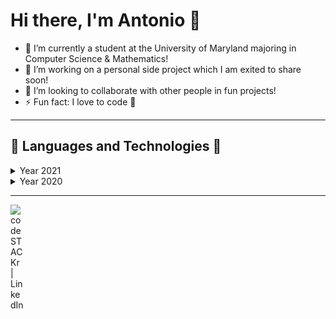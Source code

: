 # Hi there, I'm Antonio 👋

- 🔭 I’m currently a student at the University of Maryland majoring in Computer Science & Mathematics!
- 🌱 I’m working on a personal side project which I am exited to share soon!
- 👯 I’m looking to collaborate with other people in fun projects!
- ⚡ Fun fact: I love to code 🤣

---

## 📕 Languages and Technologies 📕

<details>

<summary>Year 2021</summary>

<h4 style>Languages</h4>

<div style="display: flex;">

<img alt="Python" src="https://assets.stickpng.com/images/5848152fcef1014c0b5e4967.png" style="border:0px;margin:1rem;width:55px;"/>
<img alt="JavaScript" src="https://raw.githubusercontent.com/github/explore/80688e429a7d4ef2fca1e82350fe8e3517d3494d/topics/javascript/javascript.png" style="border:0px;margin:1rem;width:55px;"/>

</div>

<h4>Technologies</h4>

<div style="display: flex;">

<img alt="Node.js" src="https://www.brainfuel.io/images/node-js-new.png" style="border:0px;margin:0.5rem;width:55px;"/>
<img  alt="React"  src="https://raw.githubusercontent.com/github/explore/80688e429a7d4ef2fca1e82350fe8e3517d3494d/topics/react/react.png" style="border:0px;margin:1rem;width:55px;"/>
<img alt="Redux" src="https://assets.stickpng.com/images/5848309bcef1014c0b5e4a9a.png" style="border:0px;margin:1rem;width:55px;"/>
<img alt="MongoDB" src="https://cdn.app.compendium.com/uploads/user/e7c690e8-6ff9-102a-ac6d-e4aebca50425/f4a5b21d-66fa-4885-92bf-c4e81c06d916/Image/e5eee315a17de0d7f56117077eb71fa9/mongo.png" style="border:0px;margin:1rem;width:55px;"/>
<img alt="Git" src="https://raw.githubusercontent.com/github/explore/80688e429a7d4ef2fca1e82350fe8e3517d3494d/topics/git/git.png" style="border:0px;margin:1rem;width:55px;"/>
</div>


<h4>Tools & Other</h4>

<div style="display: flex;">

<img alt="Visual Studio Code"  src="https://raw.githubusercontent.com/github/explore/80688e429a7d4ef2fca1e82350fe8e3517d3494d/topics/visual-studio-code/visual-studio-code.png" style="border:0px;margin:1rem;width:55px;"/>
<img alt="GitHub" src="https://raw.githubusercontent.com/github/explore/78df643247d429f6cc873026c0622819ad797942/topics/github/github.png" style="border:0px;margin:1rem;width:55px;"/>
<img alt="Postman" src="https://encrypted-tbn0.gstatic.com/images?q=tbn:ANd9GcRFcYJoetYqKxgVtDoFHN08qIF811Aglug-sw&usqp=CAU" style="border:0px;margin:1rem;width:55px;"/>

</div>

</details>

<details>

<summary>Year 2020</summary>

<h4 style>Languages</h4>

<div style="display: flex;">

<img alt="Java" src="https://assets.stickpng.com/images/58480979cef1014c0b5e4901.png" style="border:0px;margin:1rem;width:55px;"/>
<img alt="C" src="https://www.kindpng.com/picc/m/355-3559027_c-programming-language-logo-clipart-png-download-c.png" style="border:0px;margin:1rem;width:55px;"/>
<img alt="Python" src="https://assets.stickpng.com/images/5848152fcef1014c0b5e4967.png" style="border:0px;margin:1rem;width:55px;"/>
<img alt="JavaScript" src="https://raw.githubusercontent.com/github/explore/80688e429a7d4ef2fca1e82350fe8e3517d3494d/topics/javascript/javascript.png" style="border:0px;margin:1rem;width:55px;"/>
<img alt="Ocaml" src="https://andrewshitov.com/wp-content/uploads/2019/12/OCaml.png" style="border:0px;margin:1rem;width:55px;"/>
<img alt="Ruby" src="https://upload.wikimedia.org/wikipedia/commons/thumb/7/73/Ruby_logo.svg/1024px-Ruby_logo.svg.png" style="border:0px;margin:1rem;width:55px;"/>
<img alt="Rust" src="https://upload.wikimedia.org/wikipedia/commons/thumb/d/d5/Rust_programming_language_black_logo.svg/1200px-Rust_programming_language_black_logo.svg.png" style="border:0px;margin:1rem;width:55px;"/>

</div>

<h4>Technologies</h4>

<div style="display: flex;">

<img alt="Node.js" src="https://www.brainfuel.io/images/node-js-new.png" style="border:0px;margin:0.5rem;width:55px;"/>
<img  alt="React"  src="https://raw.githubusercontent.com/github/explore/80688e429a7d4ef2fca1e82350fe8e3517d3494d/topics/react/react.png" style="border:0px;margin:1rem;width:55px;"/>
<img alt="Redux" src="https://assets.stickpng.com/images/5848309bcef1014c0b5e4a9a.png" style="border:0px;margin:1rem;width:55px;"/>
<img alt="MongoDB" src="https://cdn.app.compendium.com/uploads/user/e7c690e8-6ff9-102a-ac6d-e4aebca50425/f4a5b21d-66fa-4885-92bf-c4e81c06d916/Image/e5eee315a17de0d7f56117077eb71fa9/mongo.png" style="border:0px;margin:1rem;width:55px;"/>
<img alt="SQLITE" src="https://www.nuget.org/profiles/SQLite/avatar?imageSize=512" style="border:0px;margin:1rem;width:55px;"/>
<img alt="Git" src="https://raw.githubusercontent.com/github/explore/80688e429a7d4ef2fca1e82350fe8e3517d3494d/topics/git/git.png" style="border:0px;margin:1rem;width:55px;"/>
</div>


<h4>Tools & Other</h4>

<div style="display: flex;">

<img alt="Visual Studio Code"  src="https://raw.githubusercontent.com/github/explore/80688e429a7d4ef2fca1e82350fe8e3517d3494d/topics/visual-studio-code/visual-studio-code.png" style="border:0px;margin:1rem;width:55px;"/>
<img alt="GitHub" src="https://raw.githubusercontent.com/github/explore/78df643247d429f6cc873026c0622819ad797942/topics/github/github.png" style="border:0px;margin:1rem;width:55px;"/>
<img alt="Postman" src="https://encrypted-tbn0.gstatic.com/images?q=tbn:ANd9GcRFcYJoetYqKxgVtDoFHN08qIF811Aglug-sw&usqp=CAU" style="border:0px;margin:1rem;width:55px;"/>

</div>

</details>

---

[<img align="left" alt="codeSTACKr | LinkedIn" width="22px" src="https://cdn.jsdelivr.net/npm/simple-icons@v3/icons/linkedin.svg" />][linkedin]

[linkedin]: https://www.linkedin.com/in/antonio-p-523127180/
